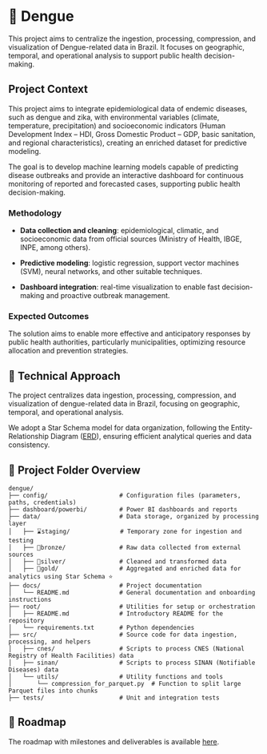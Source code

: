 # 🦟 Dengue
This project aims to centralize the ingestion, processing, compression, and visualization of Dengue-related data in Brazil. It focuses on geographic, temporal, and operational analysis to support public health decision-making.
 
## Project Context

This project aims to integrate epidemiological data of endemic diseases, such as dengue and zika, with environmental variables (climate, temperature, precipitation) and socioeconomic indicators (Human Development Index – HDI, Gross Domestic Product – GDP, basic sanitation, and regional characteristics), creating an enriched dataset for predictive modeling.

The goal is to develop machine learning models capable of predicting disease outbreaks and provide an interactive dashboard for continuous monitoring of reported and forecasted cases, supporting public health decision-making.

### Methodology

* **Data collection and cleaning**: epidemiological, climatic, and socioeconomic data from official sources (Ministry of Health, IBGE, INPE, among others).

* **Predictive modeling**: logistic regression, support vector machines (SVM), neural networks, and other suitable techniques.

* **Dashboard integration**: real-time visualization to enable fast decision-making and proactive outbreak management.

### Expected Outcomes

The solution aims to enable more effective and anticipatory responses by public health authorities, particularly municipalities, optimizing resource allocation and prevention strategies.

## 🌟 Technical Approach

The project centralizes data ingestion, processing, compression, and visualization of dengue-related data in Brazil, focusing on geographic, temporal, and operational analysis.

We adopt a Star Schema model for data organization, following the Entity-Relationship Diagram ([ERD](https://viewer.diagrams.net/index.html?tags=%7B%7D&lightbox=1&highlight=0000ff&nav=1&dark=auto#G1fU3C-npR1xXWfkKQFC86vIHeWcr48x5z#%7B%22pageId%22%3A%221UQrTR_ZhEASL8xhWuEK%22%7D)), ensuring efficient analytical queries and data consistency.

## 🌳 Project Folder Overview
```
dengue/ 
├── config/                    # Configuration files (parameters, paths, credentials)
├── dashboard/powerbi/         # Power BI dashboards and reports
├── data/                      # Data storage, organized by processing layer
│   ├── ⌛staging/              # Temporary zone for ingestion and testing
│   ├── 🥉bronze/               # Raw data collected from external sources
│   ├── 🥈silver/               # Cleaned and transformed data
│   ├── 🥇gold/                 # Aggregated and enriched data for analytics using Star Schema ⭐
├── docs/                      # Project documentation
│   └── README.md              # General documentation and onboarding instructions
├── root/                      # Utilities for setup or orchestration
│   ├── README.md              # Introductory README for the repository
│   └── requirements.txt       # Python dependencies
├── src/                       # Source code for data ingestion, processing, and helpers
│   ├── cnes/                  # Scripts to process CNES (National Registry of Health Facilities) data
│   ├── sinan/                 # Scripts to process SINAN (Notifiable Diseases) data
│   └── utils/                 # Utility functions and tools
│       └── compression_for_parquet.py  # Function to split large Parquet files into chunks
├── tests/                     # Unit and integration tests
```

## 📅 Roadmap

The roadmap with milestones and deliverables is available [here](https://github.com/orgs/mlab-rs-brazil/projects/2/views/4).
